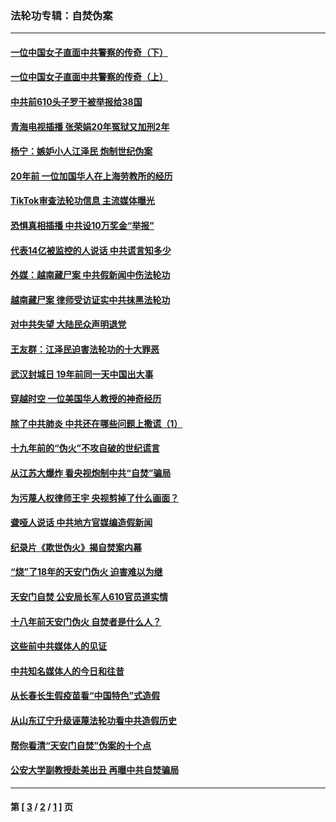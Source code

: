 ### 法轮功专辑：自焚伪案
---
#### [一位中国女子直面中共警察的传奇（下）](../../pages/nf5562/n12989706.md?06260430) 
#### [一位中国女子直面中共警察的传奇（上）](../../pages/nf5562/n12985072.md?06260430) 
#### [中共前610头子罗干被举报给38国](../../pages/nf5562/n12975419.md?06260430) 
#### [青海电视插播 张荣娟20年冤狱又加刑2年](../../pages/nf5562/n12738166.md?06260430) 
#### [杨宁：嫉妒小人江泽民 炮制世纪伪案](../../pages/nf5562/n12724108.md?06260430) 
#### [20年前 一位加国华人在上海劳教所的经历](../../pages/nf5562/n12707932.md?06260430) 
#### [TikTok审查法轮功信息 主流媒体曝光](../../pages/nf5562/n12362336.md?06260430) 
#### [恐惧真相插播 中共设10万奖金“举报”](../../pages/nf5562/n12306396.md?06260430) 
#### [代表14亿被监控的人说话 中共谎言知多少](../../pages/nf5562/n12297484.md?06260430) 
#### [外媒：越南藏尸案 中共假新闻中伤法轮功](../../pages/nf5562/n12264411.md?06260430) 
#### [越南藏尸案 律师受访证实中共抹黑法轮功](../../pages/nf5562/n12261878.md?06260430) 
#### [对中共失望 大陆民众声明退党](../../pages/nf5562/n12187315.md?06260430) 
#### [王友群：江泽民迫害法轮功的十大罪恶](../../pages/nf5562/n12169074.md?06260430) 
#### [武汉封城日 19年前同一天中国出大事](../../pages/nf5562/n12150901.md?06260430) 
#### [穿越时空  一位美国华人教授的神奇经历](../../pages/nf5562/n12097460.md?06260430) 
#### [除了中共肺炎 中共还在哪些问题上撒谎（1）](../../pages/nf5562/n11955770.md?06260430) 
#### [十九年前的“伪火”不攻自破的世纪谎言](../../pages/nf5562/n11813238.md?06260430) 
#### [从江苏大爆炸 看央视炮制中共“自焚”骗局](../../pages/nf5562/n11140275.md?06260430) 
#### [为污蔑人权律师王宇 央视剪掉了什么画面？](../../pages/nf5562/n11130142.md?06260430) 
#### [聋哑人说话 中共地方官媒编造假新闻](../../pages/nf5562/n11006067.md?06260430) 
#### [纪录片《欺世伪火》揭自焚案内幕](../../pages/nf5562/n11002664.md?06260430) 
#### [“烧”了18年的天安门伪火 迫害难以为继](../../pages/nf5562/n10996660.md?06260430) 
#### [天安门自焚 公安局长军人610官员道实情](../../pages/nf5562/n10997098.md?06260430) 
#### [十八年前天安门伪火 自焚者是什么人？](../../pages/nf5562/n10996556.md?06260430) 
#### [这些前中共媒体人的见证](../../pages/nf5562/n10845276.md?06260430) 
#### [中共知名媒体人的今日和往昔](../../pages/nf5562/n10843569.md?06260430) 
#### [从长春长生假疫苗看“中国特色”式造假](../../pages/nf5562/n10684053.md?06260430) 
#### [从山东辽宁升级诬蔑法轮功看中共造假历史](../../pages/nf5562/n10668272.md?06260430) 
#### [帮你看清“天安门自焚”伪案的十个点](../../pages/nf5562/n10554707.md?06260430) 
#### [公安大学副教授赴美出丑 再曝中共自焚骗局](../../pages/nf5562/n10558434.md?06260430) 

---
#### 第 [ [3](./3.md?06260430) / [2](./2.md?06260430) / [1](./1.md?06260430) ] 页
